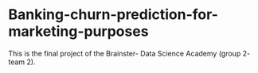 # Banking-churn-prediction-for-marketing-purposes
This is the final project of the Brainster- Data Science Academy (group 2- team 2).
